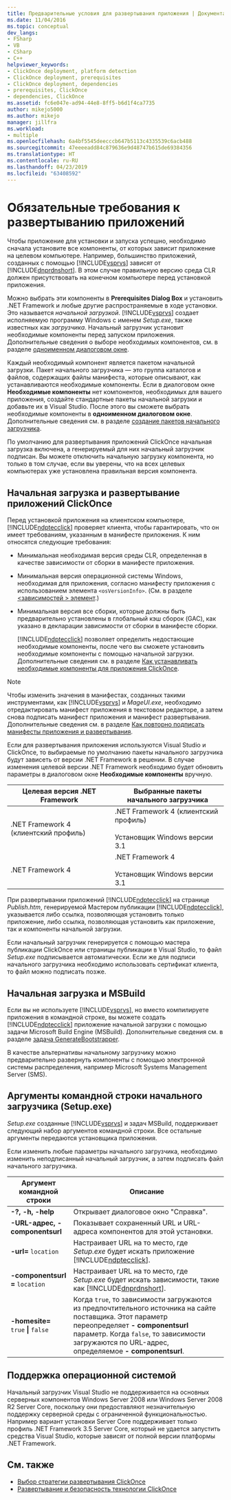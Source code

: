 ```yaml
---
title: Предварительные условия для развертывания приложения | Документация Майкрософт
ms.date: 11/04/2016
ms.topic: conceptual
dev_langs:
- FSharp
- VB
- CSharp
- C++
helpviewer_keywords:
- ClickOnce deployment, platform detection
- ClickOnce deployment, prerequisites
- ClickOnce deployment, dependencies
- prerequisites, ClickOnce
- dependencies, ClickOnce
ms.assetid: fc6e047e-ad94-44e8-8ff5-b6d1f4ca7735
author: mikejo5000
ms.author: mikejo
manager: jillfra
ms.workload:
- multiple
ms.openlocfilehash: 6a4bf5545deecccb647b5113c4335539c6acb488
ms.sourcegitcommit: 47eeeeadd84c879636e9d48747b615de69384356
ms.translationtype: HT
ms.contentlocale: ru-RU
ms.lasthandoff: 04/23/2019
ms.locfileid: "63408592"
---
```

# <a name="application-deployment-prerequisites"></a>Обязательные требования к развертыванию приложений

Чтобы приложение для установки и запуска успешно, необходимо сначала установите все компоненты, от которых зависит приложение на целевом компьютере. Например, большинство приложений, созданных с помощью [!INCLUDE[vsprvs](../code-quality/includes/vsprvs_md.md)] зависят от [!INCLUDE[dnprdnshort](../code-quality/includes/dnprdnshort_md.md)]. В этом случае правильную версию среда CLR должен присутствовать на конечном компьютере перед установкой приложения.

 Можно выбрать эти компоненты в **Prerequisites Dialog Box** и установить .NET Framework и любые другие распространяемые в ходе установки. Это называется *начальной загрузкой*. [!INCLUDE[vsprvs](../code-quality/includes/vsprvs_md.md)] создает исполняемую программу Windows с именем *Setup.exe*, также известных как *загрузчика*. Начальный загрузчик установит необходимые компоненты перед запуском приложения. Дополнительные сведения о выборе необходимых компонентов, см. в разделе [одноименном диалоговом окне](../ide/reference/prerequisites-dialog-box.md).

 Каждый необходимый компонент является пакетом начальной загрузки. Пакет начального загрузчика — это группа каталогов и файлов, содержащих файлы манифеста, которые описывают, как устанавливаются необходимые компоненты. Если в диалоговом окне **Необходимые компоненты** нет компонентов, необходимых для вашего приложения, создайте стандартные пакеты начальной загрузки и добавьте их в Visual Studio. После этого вы сможете выбрать необходимые компоненты в **одноименном диалоговом окне**. Дополнительные сведения см. в разделе [создание пакетов начального загрузчика](../deployment/creating-bootstrapper-packages.md).

 По умолчанию для развертывания приложений ClickOnce начальная загрузка включена, а генерируемый для них начальный загрузчик подписан. Вы можете отключить начальную загрузку компонента, но только в том случае, если вы уверены, что на всех целевых компьютерах уже установлена правильная версия компонента.

## <a name="bootstrapping-and-clickonce-deployment"></a>Начальная загрузка и развертывание приложений ClickOnce
 Перед установкой приложения на клиентском компьютере, [!INCLUDE[ndptecclick](../deployment/includes/ndptecclick_md.md)] проверяет клиента, чтобы гарантировать, что он имеет требованиям, указанным в манифесте приложения. К ним относятся следующие требования:

- Минимальная необходимая версия среды CLR, определенная в качестве зависимости от сборки в манифесте приложения.

- Минимальная версия операционной системы Windows, необходимая для приложения, согласно манифесту приложения с использованием элемента `<osVersionInfo>`. (См. в разделе [ \<зависимостей > элемент](../deployment/dependency-element-clickonce-application.md).)

- Минимальная версия все сборки, которые должны быть предварительно установлены в глобальный кэш сборок (GAC), как указано в декларации зависимости от сборки в манифесте сборки.

  [!INCLUDE[ndptecclick](../deployment/includes/ndptecclick_md.md)] позволяет определить недостающие необходимые компоненты, после чего вы сможете установить необходимые компоненты с помощью начальной загрузки. Дополнительные сведения см. в разделе [Как устанавливать необходимые компоненты для приложения ClickOnce](../deployment/how-to-install-prerequisites-with-a-clickonce-application.md).

> [!NOTE]
> Чтобы изменить значения в манифестах, созданных такими инструментами, как [!INCLUDE[vsprvs](../code-quality/includes/vsprvs_md.md)] и *MageUI.exe*, необходимо отредактировать манифест приложения в текстовом редакторе, а затем снова подписать манифест приложения и манифест развертывания. Дополнительные сведения см. в разделе [Как повторно подписать манифесты приложения и развертывания](../deployment/how-to-re-sign-application-and-deployment-manifests.md).

 Если для развертывания приложения используются Visual Studio и ClickOnce, то выбираемые по умолчанию пакеты начального загрузчика будут зависеть от версии .NET Framework в решении. В случае изменения целевой версии .NET Framework необходимо будет обновить параметры в диалоговом окне **Необходимые компоненты** вручную.

|Целевая версия .NET Framework|Выбранные пакеты начального загрузчика|
|---------------------------|------------------------------------|
|.NET Framework 4 (клиентский профиль)|.NET Framework 4 (клиентский профиль)<br /><br /> Установщик Windows версии 3.1|
|.NET Framework 4|.NET Framework 4<br /><br /> Установщик Windows версии 3.1|

 При развертывании приложений [!INCLUDE[ndptecclick](../deployment/includes/ndptecclick_md.md)] на странице *Publish.htm*, генерируемой Мастером публикации [!INCLUDE[ndptecclick](../deployment/includes/ndptecclick_md.md)], указывается либо ссылка, позволяющая установить только приложение, либо ссылка, позволяющая установить как приложение, так и компоненты начальной загрузки.

 Если начальный загрузчик генерируется с помощью мастера публикации ClickOnce или страницы публикации в Visual Studio, то файл *Setup.exe* подписывается автоматически. Если же для подписи начального загрузчика необходимо использовать сертификат клиента, то файл можно подписать позже.

## <a name="bootstrapping-and-msbuild"></a>Начальная загрузка и MSBuild
 Если вы не используете [!INCLUDE[vsprvs](../code-quality/includes/vsprvs_md.md)], но вместо компилируете приложения в командной строке, вы можете создать [!INCLUDE[ndptecclick](../deployment/includes/ndptecclick_md.md)] приложение начальной загрузки с помощью задачи Microsoft Build Engine (MSBuild). Дополнительные сведения см. в разделе [задача GenerateBootstrapper](../msbuild/generatebootstrapper-task.md).

 В качестве альтернативы начальному загрузчику можно предварительно развернуть компоненты с помощью электронной системы распределения, например Microsoft Systems Management Server (SMS).

## <a name="bootstrapper-setupexe-command-line-arguments"></a>Аргументы командной строки начального загрузчика (Setup.exe)
 *Setup.exe* созданные [!INCLUDE[vsprvs](../code-quality/includes/vsprvs_md.md)] и задач MSBuild, поддерживает следующий набор аргументов командной строки. Все остальные аргументы передаются установщика приложения.

 Если изменить любые параметры начального загрузчика, необходимо изменить неподписанный начальный загрузчик, а затем подписать файл начального загрузчика.

| Аргумент командной строки | Описание |
| - | - |
| **-?, -h, -help** | Открывает диалоговое окно "Справка". |
| **-URL-адрес, - componentsurl** | Показывает сохраненный URL и URL-адреса компонентов для этой установки. |
| **-url=** `location` | Настраивает URL на то место, где *Setup.exe* будет искать приложение [!INCLUDE[ndptecclick](../deployment/includes/ndptecclick_md.md)]. |
| **-componentsurl =** `location` | Настраивает URL на то место, где *Setup.exe* будет искать зависимости, такие как [!INCLUDE[dnprdnshort](../code-quality/includes/dnprdnshort_md.md)]. |
| **-homesite=** `true` **&#124;** `false` | Когда `true`, то зависимости загружаются из предпочтительного источника на сайте поставщика. Этот параметр переопределяет **- componentsurl** параметр. Когда `false`, то зависимости загружаются по URL-адрес, определяемое **- componentsurl**. |

## <a name="operating-system-support"></a>Поддержка операционной системой
 Начальный загрузчик Visual Studio не поддерживается на основных серверных компонентов Windows Server 2008 или Windows Server 2008 R2 Server Core, поскольку они предоставляют незначительную поддержку серверной среды с ограниченной функциональностью. Например вариант установки Server Core поддерживает только профиль .NET Framework 3.5 Server Core, который не удается запустить средства Visual Studio, которые зависят от полной версии платформы .NET Framework.

## <a name="see-also"></a>См. также
- [Выбор стратегии развертывания ClickOnce](../deployment/choosing-a-clickonce-deployment-strategy.md)
- [Развертывание и безопасность технологии ClickOnce](../deployment/clickonce-security-and-deployment.md)